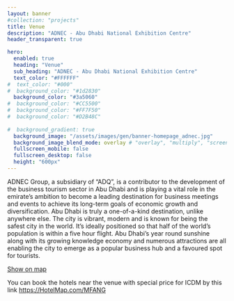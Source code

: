 ```yaml
---
layout: banner 
#collection: "projects"
title: Venue 
description: "ADNEC - Abu Dhabi National Exhibition Centre"
header_transparent: true

hero:
  enabled: true
  heading: "Venue"
  sub_heading: "ADNEC - Abu Dhabi National Exhibition Centre"
  text_color: "#FFFFFF"
#  text_color: "#000"
#  background_color: "#1d2830"
  background_color: "#3a5060"
#  background_color: "#CC5500"
#  background_color: "#FF7F50"
#  background_color: "#D2B48C"
  
#  background_gradient: true
  background_image: "/assets/images/gen/banner-homepage_adnec.jpg"
  background_image_blend_mode: overlay # "overlay", "multiply", "screen"
  fullscreen_mobile: false
  fullscreen_desktop: false
  height: "600px"
---
```


ADNEC Group, a subsidiary of “ADQ”, is a contributor to the development of the business tourism sector in Abu Dhabi and is playing a vital role in the emirate’s ambition to become a leading destination for business meetings and events to achieve its long-term goals of economic growth and diversification. Abu Dhabi is truly a one-of-a-kind destination, unlike anywhere else. The city is vibrant, modern and is known for being the safest city in the world. It’s ideally positioned so that half of the world’s population is within a five hour flight. Abu Dhabi’s year round sunshine along with its growing knowledge economy and numerous attractions are all enabling the city to emerge as a popular business hub and a favoured spot for tourists.

[Show on map](https://maps.app.goo.gl/M8cP7M9ReAHq5NH6A)

You can book the hotels near the venue with special price for ICDM by this link https://HotelMap.com/MFANG
